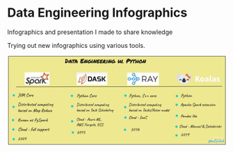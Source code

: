 # Data Engineering Infographics
Infographics and presentation I made to share knowledge 

Trying out new infographics using various tools.

![](https://raw.githubusercontent.com/adipola/infographics/main/Data-engineering%20w%20python.jpg)
